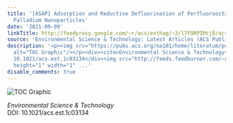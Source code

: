 ```yaml
---
title: '[ASAP] Adsorption and Reductive Defluorination of Perfluorooctanoic Acid over
  Palladium Nanoparticles'
date: '2021-09-09'
linkTitle: http://feedproxy.google.com/~r/acs/esthag/~3/l7FORPIMcj8/acs.est.1c03134
source: 'Environmental Science & Technology: Latest Articles (ACS Publications)'
description: '<p><img src="https://pubs.acs.org/na101/home/literatum/publisher/achs/journals/content/esthag/0/esthag.ahead-of-print/acs.est.1c03134/20210909/images/medium/es1c03134_0008.gif"
  alt="TOC Graphic"/></p><div><cite>Environmental Science & Technology</cite></div><div>DOI:
  10.1021/acs.est.1c03134</div><img src="http://feeds.feedburner.com/~r/acs/esthag/~4/l7FORPIMcj8"
  height="1" width="1" ...'
disable_comments: true
---
```

<p><img src="https://pubs.acs.org/na101/home/literatum/publisher/achs/journals/content/esthag/0/esthag.ahead-of-print/acs.est.1c03134/20210909/images/medium/es1c03134_0008.gif" alt="TOC Graphic"/></p><div><cite>Environmental Science & Technology</cite></div><div>DOI: 10.1021/acs.est.1c03134</div><img src="http://feeds.feedburner.com/~r/acs/esthag/~4/l7FORPIMcj8" height="1" width="1" ...
